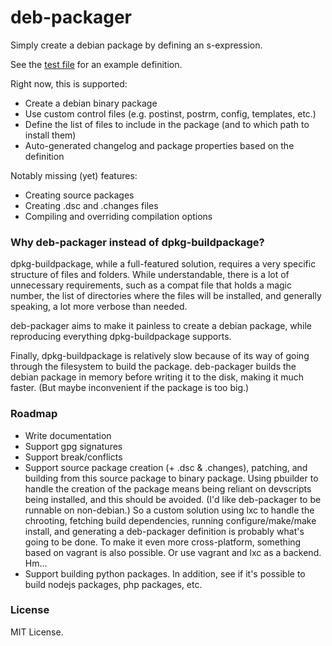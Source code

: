 # deb-packager

Simply create a debian package by defining an s-expression.

See the [test file](t/fixtures/test-package.lisp) for an example definition.

Right now, this is supported:

- Create a debian binary package
- Use custom control files (e.g. postinst, postrm, config, templates,
etc.)
- Define the list of files to include in the package (and to which
path to install them)
- Auto-generated changelog and package properties based on the
definition

Notably missing (yet) features:

- Creating source packages
- Creating .dsc and .changes files
- Compiling and overriding compilation options

### Why deb-packager instead of dpkg-buildpackage?

dpkg-buildpackage, while a full-featured solution, requires a very
specific structure of files and folders. While understandable, there
is a lot of unnecessary requirements, such as a compat file that holds
a magic number, the list of directories where the files will be
installed, and generally speaking, a lot more verbose than needed.

deb-packager aims to make it painless to create a debian package,
while reproducing everything dpkg-buildpackage supports.

Finally, dpkg-buildpackage is relatively slow because of its way of
going through the filesystem to build the package. deb-packager builds
the debian package in memory before writing it to the disk, making it
much faster. (But maybe inconvenient if the package is too big.)

### Roadmap

- Write documentation
- Support gpg signatures
- Support break/conflicts
- Support source package creation (+ .dsc & .changes), patching, and
  building from this source package to binary package. Using pbuilder
  to handle the creation of the package means being reliant on
  devscripts being installed, and this should be avoided. (I'd like
  deb-packager to be runnable on non-debian.) So a custom solution
  using lxc to handle the chrooting, fetching build dependencies,
  running configure/make/make install, and generating a deb-packager
  definition is probably what's going to be done. To make it even more
  cross-platform, something based on vagrant is also possible. Or use
  vagrant and lxc as a backend. Hm...
- Support building python packages. In addition, see if it's possible
  to build nodejs packages, php packages, etc.

### License

MIT License.
